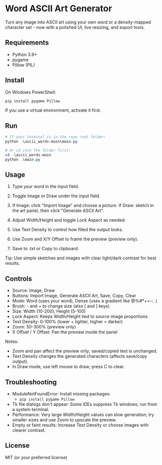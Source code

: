 # Word ASCII Art Generator

Turn any image into ASCII art using your own word or a density-mapped character set - now with a polished UI, live resizing, and export tools.

## Requirements
- Python 3.9+
- pygame
- Pillow (PIL)

## Install
On Windows PowerShell:

```powershell
pip install pygame Pillow
```

If you use a virtual environment, activate it first.

## Run

```powershell
# If your terminal is in the repo root folder:
python .\ascii_words-main\main.py

# Or cd into the folder first:
cd .\ascii_words-main
python .\main.py
```

## Usage
1) Type your word in the input field.
2) Toggle Image or Draw under the input field.
3) If Image: click "Import Image" and choose a picture. If Draw: sketch in the art panel, then click "Generate ASCII Art".
   
5) Adjust Width/Height and toggle Lock Aspect as needed.
6) Use Text Density to control how filled the output looks.
7) Use Zoom and X/Y Offset to frame the preview (preview only).
8) Save to .txt or Copy to clipboard.

Tip: Use simple sketches and images with clear light/dark contrast for best results.

## Controls
- Source: Image, Draw
- Buttons: Import Image, Generate ASCII Art, Save, Copy, Clear
- Mode: Word (uses your word), Dense (uses a gradient like @%#*+=-:. )
- Brush: - and + to change size (also [ and ] keys)
- Size: Width (10-200), Height (5-100)
- Lock Aspect: Keeps Width/Height tied to source image proportions
- Text Density: 0-100% (lower = lighter, higher = darker)
- Zoom: 50-300% (preview only)
- X Offset / Y Offset: Pan the preview inside the panel

Notes:
- Zoom and pan affect the preview only; saved/copied text is unchanged.
- Text Density changes the generated characters (affects save/copy output).
 - In Draw mode, use left mouse to draw; press C to clear.

## Troubleshooting
- ModuleNotFoundError: Install missing packages:
	- `pip install pygame Pillow`
- Tk file dialogs don't appear: Some IDEs suppress Tk windows; run from a system terminal.
- Performance: Very large Width/Height values can slow generation; try smaller sizes and use Zoom to upscale the preview.
- Empty or faint results: Increase Text Density or choose images with clearer contrast.

## License

MIT (or your preferred license)
